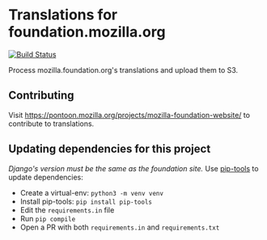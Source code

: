 # Translations for foundation.mozilla.org

[![Build Status](https://travis-ci.org/mozilla-l10n/fomo-l10n.svg?branch=master)](https://travis-ci.org/mozilla-l10n/fomo-l10n)

Process mozilla.foundation.org's translations and upload them to S3.

## Contributing
Visit https://pontoon.mozilla.org/projects/mozilla-foundation-website/ to contribute to translations.

## Updating dependencies for this project
*Django's version must be the same as the foundation site.*
Use [pip-tools](https://github.com/jazzband/pip-tools) to update dependencies:
- Create a virtual-env: `python3 -m venv venv `
- Install pip-tools: `pip install pip-tools`
- Edit the `requirements.in` file
- Run `pip compile`
- Open a PR with both `requirements.in` and `requirements.txt`
